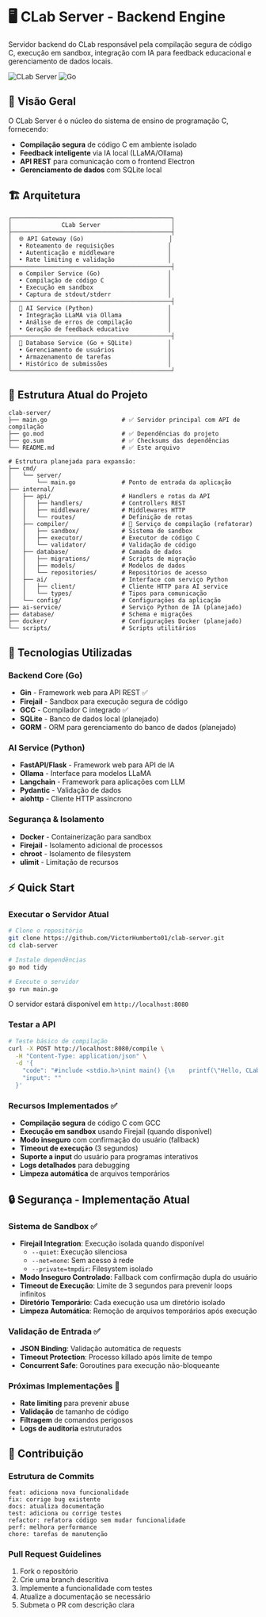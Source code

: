 # 🖥️ CLab Server - Backend Engine

Servidor backend do CLab responsável pela compilação segura de código C, execução em sandbox, integração com IA para feedback educacional e gerenciamento de dados locais.

![CLab Server](https://img.shields.io/badge/CLab-Server%20Backend-green?style=for-the-badge)
![Go](https://img.shields.io/badge/Go-1.21+-blue?style=flat-square&logo=go)


## 🎯 Visão Geral

O CLab Server é o núcleo do sistema de ensino de programação C, fornecendo:
- **Compilação segura** de código C em ambiente isolado
- **Feedback inteligente** via IA local (LLaMA/Ollama)
- **API REST** para comunicação com o frontend Electron
- **Gerenciamento de dados** com SQLite local

## 🏗️ Arquitetura

```
┌─────────────────────────────────────────────┐
│              CLab Server                    │
├─────────────────────────────────────────────┤
│  🌐 API Gateway (Go)                        │
│  • Roteamento de requisições               │
│  • Autenticação e middleware               │
│  • Rate limiting e validação               │
├─────────────────────────────────────────────┤
│  ⚙️ Compiler Service (Go)                   │
│  • Compilação de código C                  │
│  • Execução em sandbox                     │
│  • Captura de stdout/stderr                │
├─────────────────────────────────────────────┤
│  🧠 AI Service (Python)                     │
│  • Integração LLaMA via Ollama             │
│  • Análise de erros de compilação          │
│  • Geração de feedback educativo           │
├─────────────────────────────────────────────┤
│  💾 Database Service (Go + SQLite)          │
│  • Gerenciamento de usuários               │
│  • Armazenamento de tarefas                │
│  • Histórico de submissões                 │
└─────────────────────────────────────────────┘
```

## 📁 Estrutura Atual do Projeto

```
clab-server/
├── main.go                     # ✅ Servidor principal com API de compilação
├── go.mod                      # ✅ Dependências do projeto
├── go.sum                      # ✅ Checksums das dependências
└── README.md                   # ✅ Este arquivo

# Estrutura planejada para expansão:
├── cmd/
│   └── server/              
│       └── main.go             # Ponto de entrada da aplicação
├── internal/
│   ├── api/                    # Handlers e rotas da API
│   │   ├── handlers/           # Controllers REST
│   │   ├── middleware/         # Middlewares HTTP
│   │   └── routes/             # Definição de rotas
│   ├── compiler/               # 🔄 Serviço de compilação (refatorar)
│   │   ├── sandbox/            # Sistema de sandbox
│   │   ├── executor/           # Executor de código C
│   │   └── validator/          # Validação de código
│   ├── database/               # Camada de dados
│   │   ├── migrations/         # Scripts de migração
│   │   ├── models/             # Modelos de dados
│   │   └── repositories/       # Repositórios de acesso
│   ├── ai/                     # Interface com serviço Python
│   │   ├── client/             # Cliente HTTP para AI service
│   │   └── types/              # Tipos para comunicação
│   └── config/                 # Configurações da aplicação
├── ai-service/                 # Serviço Python de IA (planejado)
├── database/                   # Schema e migrações
├── docker/                     # Configurações Docker (planejado)
└── scripts/                    # Scripts utilitários
```

## 🚀 Tecnologias Utilizadas

### Backend Core (Go)
- **Gin** - Framework web para API REST ✅
- **Firejail** - Sandbox para execução segura de código
- **GCC** - Compilador C integrado ✅
- **SQLite** - Banco de dados local (planejado)
- **GORM** - ORM para gerenciamento do banco de dados (planejado)

### AI Service (Python)
- **FastAPI/Flask** - Framework web para API de IA
- **Ollama** - Interface para modelos LLaMA
- **Langchain** - Framework para aplicações com LLM
- **Pydantic** - Validação de dados
- **aiohttp** - Cliente HTTP assíncrono

### Segurança & Isolamento
- **Docker** - Containerização para sandbox
- **Firejail** - Isolamento adicional de processos
- **chroot** - Isolamento de filesystem
- **ulimit** - Limitação de recursos

## ⚡ Quick Start

### Executar o Servidor Atual

```bash
# Clone o repositório
git clone https://github.com/VictorHumberto01/clab-server.git
cd clab-server

# Instale dependências
go mod tidy

# Execute o servidor
go run main.go
```

O servidor estará disponível em `http://localhost:8080`

### Testar a API

```bash
# Teste básico de compilação
curl -X POST http://localhost:8080/compile \
  -H "Content-Type: application/json" \
  -d '{
    "code": "#include <stdio.h>\nint main() {\n    printf(\"Hello, CLab!\\n\");\n    return 0;\n}",
    "input": ""
  }'
```

### Recursos Implementados ✅

- **Compilação segura** de código C com GCC
- **Execução em sandbox** usando Firejail (quando disponível)
- **Modo inseguro** com confirmação do usuário (fallback)
- **Timeout de execução** (3 segundos)
- **Suporte a input** do usuário para programas interativos
- **Logs detalhados** para debugging
- **Limpeza automática** de arquivos temporários


## 🔒 Segurança - Implementação Atual

### Sistema de Sandbox ✅
- **Firejail Integration**: Execução isolada quando disponível
  - `--quiet`: Execução silenciosa
  - `--net=none`: Sem acesso à rede
  - `--private=tmpdir`: Filesystem isolado
- **Modo Inseguro Controlado**: Fallback com confirmação dupla do usuário
- **Timeout de Execução**: Limite de 3 segundos para prevenir loops infinitos
- **Diretório Temporário**: Cada execução usa um diretório isolado
- **Limpeza Automática**: Remoção de arquivos temporários após execução

### Validação de Entrada ✅
- **JSON Binding**: Validação automática de requests
- **Timeout Protection**: Processo killado após limite de tempo
- **Concurrent Safe**: Goroutines para execução não-bloqueante

### Próximas Implementações 🔄
- **Rate limiting** para prevenir abuse
- **Validação** de tamanho de código
- **Filtragem** de comandos perigosos
- **Logs de auditoria** estruturados




## 🤝 Contribuição

### Estrutura de Commits
```
feat: adiciona nova funcionalidade
fix: corrige bug existente
docs: atualiza documentação
test: adiciona ou corrige testes
refactor: refatora código sem mudar funcionalidade
perf: melhora performance
chore: tarefas de manutenção
```

### Pull Request Guidelines
1. Fork o repositório
2. Crie uma branch descritiva
3. Implemente a funcionalidade com testes
4. Atualize a documentação se necessário
5. Submeta o PR com descrição clara

